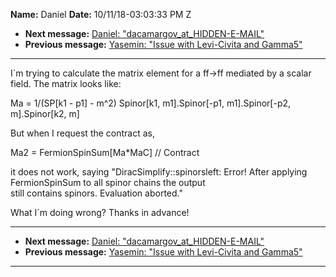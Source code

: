 **Name:** Daniel
**Date:** 10/11/18-03:03:33 PM Z

  - **Next message:** [Daniel: "dacamargov_at_HIDDEN-E-MAIL"](1435.html)
  - **Previous message:** [Yasemin: "Issue with Levi-Civita and
    Gamma5"](1433.html)

-----

I´m trying to calculate the matrix element for a ff-\>ff mediated by a
scalar field. The matrix looks like:  

Ma = 1/(SP[k1 - p1] - m^2) Spinor[k1,
m1].Spinor[-p1, m1].Spinor[-p2, m].Spinor[k2,
m]  

But when I request the contract as,  

Ma2 = FermionSpinSum[Ma\*MaC] // Contract  

it does not work, saying "DiracSimplify::spinorsleft: Error\! After
applying FermionSpinSum to all spinor chains the output  
still contains spinors. Evaluation aborted."  

What I´m doing wrong? Thanks in advance\!  

-----

  - **Next message:** [Daniel: "dacamargov_at_HIDDEN-E-MAIL"](1435.html)
  - **Previous message:** [Yasemin: "Issue with Levi-Civita and
    Gamma5"](1433.html)

-----

